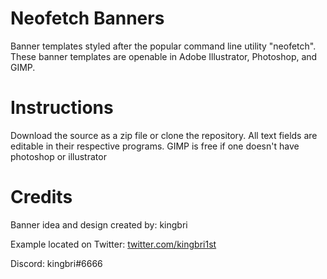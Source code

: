 # Neofetch Banners

Banner templates styled after the popular command line utility "neofetch".
These banner templates are openable in Adobe Illustrator, Photoshop, and GIMP.

# Instructions

Download the source as a zip file or clone the repository. All text fields are editable in their respective programs. GIMP is free if one doesn't have photoshop or illustrator

# Credits

Banner idea and design created by: kingbri

Example located on Twitter: [twitter.com/kingbri1st](https://twitter.com/kingbri1st)

Discord: kingbri#6666